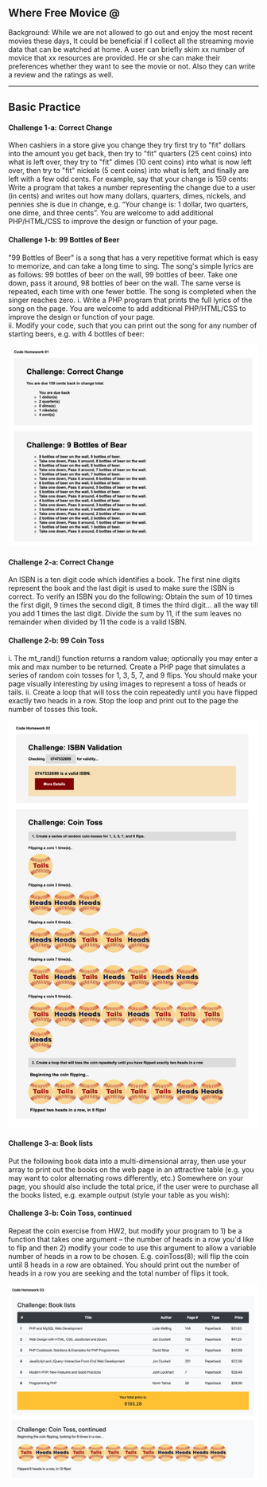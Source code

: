 
## Where Free Movice @

Background: While we are not allowed to go out and enjoy the most recent movies these days, It could
be beneficial if I collect all the streaming movie data that can be watched at home. A user can briefly skim xx number of movice that xx resources are provided.
He or she can make their preferences whether they want to see the movie or not. Also they can write a review and the ratings as well.

--------------------------------------------------------

## Basic Practice

#### Challenge 1-a: Correct Change
When cashiers in a store give you change they try first try to "fit" dollars into the amount you get back, then try to "fit" quarters (25 cent coins) into what is left over, they try to "fit" dimes (10 cent coins) into what is now left over, then try to "fit" nickels (5 cent coins) into what is left, and finally are left with a few odd cents. For example, say that your change is 159 cents:
Write a program that takes a number representing the change due to a user (in cents) and writes out how many dollars, quarters, dimes, nickels, and pennies she is due in change, e.g. “Your change is: 1 dollar, two quarters, one dime, and three cents”.  You are welcome to add additional PHP/HTML/CSS to improve the design or function of your page.

#### Challenge 1-b: 99 Bottles of Beer
"99 Bottles of Beer" is a song that has a very repetitive format which is easy to memorize, and can take a long time to sing. The song's simple lyrics are as follows:
99 bottles of beer on the wall, 99 bottles of beer. Take one down, pass it around, 98 bottles of beer on the wall.
The same verse is repeated, each time with one fewer bottle. The song is completed when the singer reaches zero.
i. Write a PHP program that prints the full lyrics of the song on the page. You are welcome to add additional PHP/HTML/CSS to improve the design or function of your page.  
ii. Modify your code, such that you can print out the song for any number of starting beers, e.g. with 4 bottles of beer:

![hw1.png](hw1.png)

#### Challenge 2-a: Correct Change
An ISBN is a ten digit code which identifies a book. The first nine digits represent the book and the last digit is used to make sure the ISBN is correct.  To verify an ISBN you do the following: 
Obtain the sum of 10 times the first digit, 9 times the second digit, 8 times the third digit... all the way till you add 1 times the last digit.
Divide the sum by 11, if the sum leaves no remainder when divided by 11 the code is a valid ISBN.

#### Challenge 2-b: 99 Coin Toss
i.  The mt_rand() function returns a random value; optionally you may enter a mix and max number to be returned. Create a PHP page that simulates a series of random coin tosses for 1, 3, 5, 7, and 9 flips. You should make your page visually interesting by using images to represent a toss of heads or tails.
ii.  Create a loop that will toss the coin repeatedly until you have flipped exactly two heads in a row. Stop the loop and print out to the page the number of tosses this took.

![hw2.png](hw2.png)

#### Challenge 3-a: Book lists
Put the following book data into a multi-dimensional array, then use your array to print out the books on the web page in an attractive table (e.g. you may want to color alternating rows differently, etc.)  Somewhere on your page, you should also include the total price, if the user were to purchase all the books listed, e.g. example output (style your table as you wish):

#### Challenge 3-b: Coin Toss, continued
Repeat the coin exercise from HW2, but modify your program to 1) be a function that takes one argument – the number of heads in a row you'd like to flip and then 2) modify your code to use this argument to allow a variable number of heads in a row to be chosen. E.g.  coinToss(8); will flip the coin until 8 heads in a row are obtained.  You should print out the number of heads in a row you are seeking and the total number of flips it took.

![hw3.png](hw3.png)